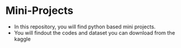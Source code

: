# Mini-Projects
- In this repository, you will find python based mini projects.
- You will findout the codes and dataset you can download from the kaggle
